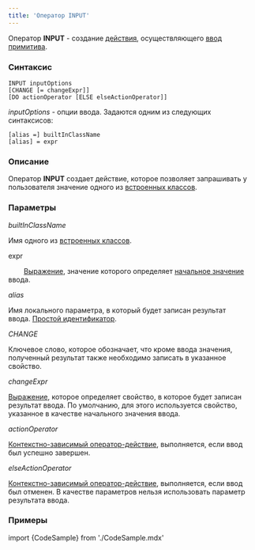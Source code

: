 ```yaml
---
title: 'Оператор INPUT'
---
```


Оператор **INPUT** - создание [действия](Действия.md), осуществляющего [ввод примитива](Ввод_примитива_INPUT.md).

### Синтаксис

    INPUT inputOptions 
    [CHANGE [= changeExpr]]
    [DO actionOperator [ELSE elseActionOperator]]

*inputOptions* - опции ввода. Задаются одним из следующих синтаксисов:

    [alias =] builtInClassName
    [alias] = expr

### Описание

Оператор **INPUT** создает действие, которое позволяет запрашивать у пользователя значение одного из [встроенных классов](Встроенные_классы.md).

### Параметры

*builtInClassName*

Имя одного из [встроенных классов](Встроенные_классы.md). 

expr

        [Выражение](Выражения.md), значение которого определяет [начальное значение](Ввод_значения.md#начальные-значения-и-автоматическое-изменение) ввода.

*alias*

Имя локального параметра, в который будет записан результат ввода. [Простой идентификатор](Идентификаторы.md).

*CHANGE*

Ключевое слово, которое обозначает, что кроме ввода значения, полученный результат также необходимо записать в указанное свойство.

*changeExpr*

[Выражение](Выражения.md), которое определяет свойство, в которое будет записан результат ввода. По умолчанию, для этого используется свойство, указанное в качестве начального значения ввода.

*actionOperator*

[Контекстно-зависимый оператор-действие](Операторы-действия.md), выполняется, если ввод был успешно завершен.

*elseActionOperator*

[Контекстно-зависимый оператор-действие](Операторы-действия.md), выполняется, если ввод был отменен. В качестве параметров нельзя использовать параметр результата ввода.

### Примеры


import {CodeSample} from './CodeSample.mdx'

<CodeSample url="https://documentation.lsfusion.org/sample?file=ActionSample&block=input"/>

  
